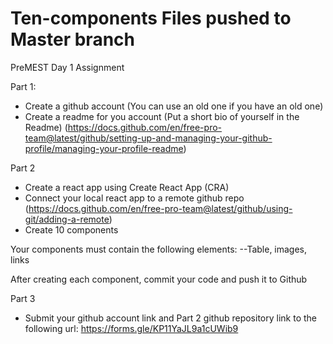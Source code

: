 # Ten-components Files pushed to Master branch

PreMEST Day 1 Assignment

Part 1:
* Create a github account (You can use an old one if you have an old one)
* Create a readme for you account (Put a short bio of yourself in the Readme) (https://docs.github.com/en/free-pro-team@latest/github/setting-up-and-managing-your-github-profile/managing-your-profile-readme)

Part 2
* Create a react app using Create React App (CRA)
* Connect your local react app to a remote github repo (https://docs.github.com/en/free-pro-team@latest/github/using-git/adding-a-remote)
* Create 10 components

Your components must contain the following elements:
--Table,  images, links

After creating each component, commit your code and push it to Github

Part 3
* Submit your github account link and Part 2 github repository link to the following url: https://forms.gle/KP11YaJL9a1cUWib9
